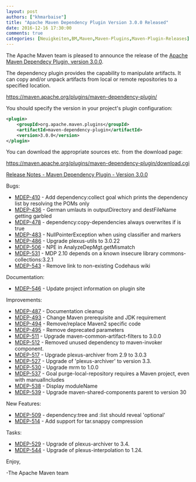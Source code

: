 ```yaml
---
layout: post
authors: ["khmarbaise"]
title: "Apache Maven Dependency Plugin Version 3.0.0 Released"
date: 2016-12-16 17:30:00
comments: true
categories: [Neuigkeiten,BM,Maven,Maven-Plugins,Maven-Plugin-Releases]
---
```

The Apache Maven team is pleased to announce the release of the 
[Apache Maven Dependecy Plugin, version 3.0.0](https://maven.apache.org/plugins/maven-dependency-plugin/).

The dependency plugin provides the capability to manipulate artifacts. It
can copy and/or unpack artifacts from local or remote repositories to a
specified location.

https://maven.apache.org/plugins/maven-dependency-plugin/

You should specify the version in your project's plugin configuration:

``` xml
<plugin>
    <groupId>org.apache.maven.plugins</groupId>
    <artifactId>maven-dependency-plugin</artifactId>
    <version>3.0.0</version>
</plugin>
``` 

You can download the appropriate sources etc. from the download page:

https://maven.apache.org/plugins/maven-dependency-plugin/download.cgi


<!-- more -->

[Release Notes - Maven Dependency Plugin - Version 3.0.0](https://issues.apache.org/jira/secure/ReleaseNote.jspa?projectId=12317227&version=12330458)

Bugs:

 * [MDEP-410](https://issues.apache.org/jira/browse/MDEP-410) - Add dependency:collect goal which prints the dependency list by resolving the POMs only
 * [MDEP-436](https://issues.apache.org/jira/browse/MDEP-436) - German umlauts in outputDirectory and destFileName getting garbled
 * [MDEP-478](https://issues.apache.org/jira/browse/MDEP-478) - dependency:copy-dependencies always overwrites if <prependGroupId> is true
 * [MDEP-483](https://issues.apache.org/jira/browse/MDEP-483) - NullPointerException when using classifier and markers
 * [MDEP-486](https://issues.apache.org/jira/browse/MDEP-486) - Upgrade plexus-utils to 3.0.22
 * [MDEP-506](https://issues.apache.org/jira/browse/MDEP-506) - NPE in AnalyzeDepMgt.getMismatch
 * [MDEP-531](https://issues.apache.org/jira/browse/MDEP-531) - MDP 2.10 depends on a known insecure library commons-collections:3.2.1
 * [MDEP-543](https://issues.apache.org/jira/browse/MDEP-543) - Remove link to non-existing Codehaus wiki

Documentation:

 * [MDEP-546](https://issues.apache.org/jira/browse/MDEP-546) - Update project information on plugin site

Improvements:

 * [MDEP-487](https://issues.apache.org/jira/browse/MDEP-487) - Documentation cleanup
 * [MDEP-493](https://issues.apache.org/jira/browse/MDEP-493) - Change Maven prerequisite and JDK requirement
 * [MDEP-494](https://issues.apache.org/jira/browse/MDEP-494) - Remove/replace Maven2 specific code
 * [MDEP-495](https://issues.apache.org/jira/browse/MDEP-495) - Remove deprecated parameters
 * [MDEP-511](https://issues.apache.org/jira/browse/MDEP-511) - Upgrade maven-common-artifact-filters to 3.0.0
 * [MDEP-512](https://issues.apache.org/jira/browse/MDEP-512) - Removed unused dependency to maven-invoker component.
 * [MDEP-517](https://issues.apache.org/jira/browse/MDEP-517) - Upgrade plexus-archiver from 2.9 to 3.0.3
 * [MDEP-527](https://issues.apache.org/jira/browse/MDEP-527) - Upgrade of 'plexus-archiver' to version 3.3.
 * [MDEP-530](https://issues.apache.org/jira/browse/MDEP-530) - Upgrade mrm to 1.0.0
 * [MDEP-537](https://issues.apache.org/jira/browse/MDEP-537) - Goal purge-local-repository requires a Maven project, even with manualIncludes
 * [MDEP-538](https://issues.apache.org/jira/browse/MDEP-538) - Display moduleName
 * [MDEP-539](https://issues.apache.org/jira/browse/MDEP-539) - Upgrade maven-shared-components parent to version 30

New Features:

 * [MDEP-509](https://issues.apache.org/jira/browse/MDEP-509) - dependency:tree and :list should reveal 'optional'
 * [MDEP-514](https://issues.apache.org/jira/browse/MDEP-514) - Add support for tar.snappy compression

Tasks:

 * [MDEP-529](https://issues.apache.org/jira/browse/MDEP-529) - Upgrade of plexus-archiver to 3.4.
 * [MDEP-544](https://issues.apache.org/jira/browse/MDEP-544) - Upgrade of plexus-interpolation to 1.24.

Enjoy,

-The Apache Maven team
